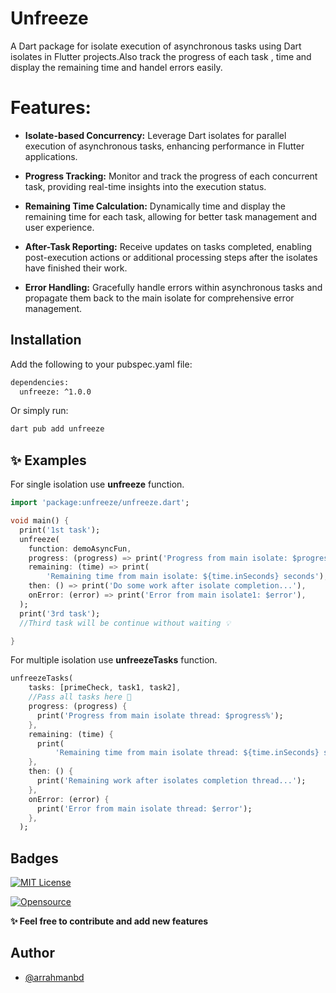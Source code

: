 # Unfreeze
A Dart package for isolate execution of asynchronous tasks using Dart isolates in Flutter projects.Also track the progress of each task , time and display the remaining time and handel errors easily.

# Features:
- **Isolate-based Concurrency:** Leverage Dart isolates for parallel execution of asynchronous tasks, enhancing performance in Flutter applications.

- **Progress Tracking:** Monitor and track the progress of each concurrent task, providing real-time insights into the execution status.

- **Remaining Time Calculation:** Dynamically time and display the remaining time for each task, allowing for better task management and user experience.

- **After-Task Reporting:** Receive updates on tasks completed, enabling post-execution actions or additional processing steps after the isolates have finished their work.

- **Error Handling:** Gracefully handle errors within asynchronous tasks and propagate them back to the main isolate for comprehensive error management.


## Installation

Add the following to your pubspec.yaml file:

```bash
dependencies:
  unfreeze: ^1.0.0
```

Or simply run:

```bash
dart pub add unfreeze
```



## ✨ Examples

For single isolation use **unfreeze** function.
```dart
import 'package:unfreeze/unfreeze.dart';

void main() {
  print('1st task');
  unfreeze(
    function: demoAsyncFun,
    progress: (progress) => print('Progress from main isolate: $progress%'),
    remaining: (time) => print(
        'Remaining time from main isolate: ${time.inSeconds} seconds'),
    then: () => print('Do some work after isolate completion...'),
    onError: (error) => print('Error from main isolate1: $error'),
  );
  print('3rd task');
  //Third task will be continue without waiting 💡

}
```
For multiple isolation use **unfreezeTasks** function.
```dart
unfreezeTasks(
    tasks: [primeCheck, task1, task2],
    //Pass all tasks here 🤝
    progress: (progress) {
      print('Progress from main isolate thread: $progress%');
    },
    remaining: (time) {
      print(
          'Remaining time from main isolate thread: ${time.inSeconds} seconds');
    },
    then: () {
      print('Remaining work after isolates completion thread...');
    },
    onError: (error) {
      print('Error from main isolate thread: $error');
    },
  );
```

## Badges


[![MIT License](https://img.shields.io/badge/License-MIT-green.svg)](https://choosealicense.com/licenses/mit/)

[![Opensource](https://img.shields.io/static/v1?label=opensource&message=❤&color=red)](https://github.com/arrahmanbd/unfreeze)

**✨  Feel free to contribute and add new features**

## Author

- [@arrahmanbd](https://www.github.com/arrahmanbd)
